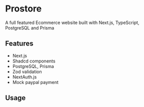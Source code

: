 # Prostore

A full featured Ecommerce website built with Next.js, TypeScript, PostgreSQL and Prisma

<!--screetshot-->

## Features

- Next.js 
- Shadcd components 
- PostgreSQL, Prisma
- Zod validation
- NextAuth.js
- Mock paypal payment

## Usage

